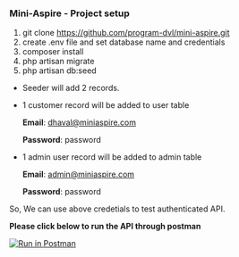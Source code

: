 ### Mini-Aspire - Project setup

1) git clone https://github.com/program-dvl/mini-aspire.git
2) create .env file and set database name and credentials
3) composer install
4) php artisan migrate
5) php artisan db:seed

- Seeder will add 2 records.

- 1 customer record will be added to user table


  **Email**: dhaval@miniaspire.com

  **Password**: password

- 1 admin user record will be added to admin table


  **Email**: admin@miniaspire.com

  **Password**: password

So, We can use above credetials to test authenticated API.

**Please click below to run the API through postman**

[![Run in Postman](https://run.pstmn.io/button.svg)](https://app.getpostman.com/run-collection/22363958-cf780732-36e6-4790-82d9-2f7a0a67a2d9?action=collection%2Ffork&collection-url=entityId%3D22363958-cf780732-36e6-4790-82d9-2f7a0a67a2d9%26entityType%3Dcollection%26workspaceId%3Da5bdd0b5-1912-4e90-b24a-15bcbb14de5a)
